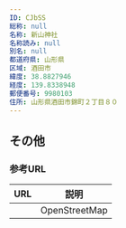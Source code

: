 ```yaml
---
ID: CJbSS
総称: null
名称: 新山神社
名称読み: null
別名: null
都道府県: 山形県
区域: 酒田市
緯度: 38.8827946
経度: 139.8338948
郵便番号: 9980103
住所: 山形県酒田市錦町２丁目８０
---
```


## その他

### 参考URL

| URL | 説明          |
| --- | ------------- |
|     | OpenStreetMap |
